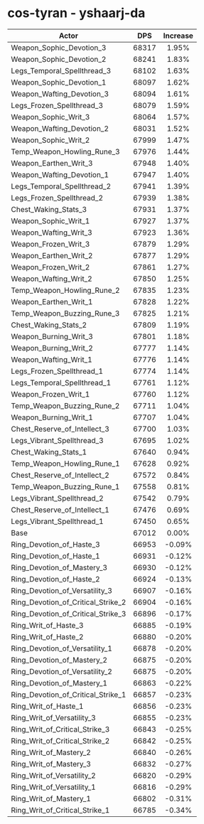 # cos-tyran - yshaarj-da
| Actor | DPS | Increase |
|---|:---:|:---:|
|Weapon_Sophic_Devotion_3|68317|1.95%|
|Weapon_Sophic_Devotion_2|68241|1.83%|
|Legs_Temporal_Spellthread_3|68102|1.63%|
|Weapon_Sophic_Devotion_1|68097|1.62%|
|Weapon_Wafting_Devotion_3|68094|1.61%|
|Legs_Frozen_Spellthread_3|68079|1.59%|
|Weapon_Sophic_Writ_3|68064|1.57%|
|Weapon_Wafting_Devotion_2|68031|1.52%|
|Weapon_Sophic_Writ_2|67999|1.47%|
|Temp_Weapon_Howling_Rune_3|67976|1.44%|
|Weapon_Earthen_Writ_3|67948|1.40%|
|Weapon_Wafting_Devotion_1|67947|1.40%|
|Legs_Temporal_Spellthread_2|67941|1.39%|
|Legs_Frozen_Spellthread_2|67939|1.38%|
|Chest_Waking_Stats_3|67931|1.37%|
|Weapon_Sophic_Writ_1|67927|1.37%|
|Weapon_Wafting_Writ_3|67923|1.36%|
|Weapon_Frozen_Writ_3|67879|1.29%|
|Weapon_Earthen_Writ_2|67877|1.29%|
|Weapon_Frozen_Writ_2|67861|1.27%|
|Weapon_Wafting_Writ_2|67850|1.25%|
|Temp_Weapon_Howling_Rune_2|67835|1.23%|
|Weapon_Earthen_Writ_1|67828|1.22%|
|Temp_Weapon_Buzzing_Rune_3|67825|1.21%|
|Chest_Waking_Stats_2|67809|1.19%|
|Weapon_Burning_Writ_3|67801|1.18%|
|Weapon_Burning_Writ_2|67777|1.14%|
|Weapon_Wafting_Writ_1|67776|1.14%|
|Legs_Frozen_Spellthread_1|67774|1.14%|
|Legs_Temporal_Spellthread_1|67761|1.12%|
|Weapon_Frozen_Writ_1|67760|1.12%|
|Temp_Weapon_Buzzing_Rune_2|67711|1.04%|
|Weapon_Burning_Writ_1|67707|1.04%|
|Chest_Reserve_of_Intellect_3|67700|1.03%|
|Legs_Vibrant_Spellthread_3|67695|1.02%|
|Chest_Waking_Stats_1|67640|0.94%|
|Temp_Weapon_Howling_Rune_1|67628|0.92%|
|Chest_Reserve_of_Intellect_2|67572|0.84%|
|Temp_Weapon_Buzzing_Rune_1|67558|0.81%|
|Legs_Vibrant_Spellthread_2|67542|0.79%|
|Chest_Reserve_of_Intellect_1|67476|0.69%|
|Legs_Vibrant_Spellthread_1|67450|0.65%|
|Base|67012|0.00%|
|Ring_Devotion_of_Haste_3|66953|-0.09%|
|Ring_Devotion_of_Haste_1|66931|-0.12%|
|Ring_Devotion_of_Mastery_3|66930|-0.12%|
|Ring_Devotion_of_Haste_2|66924|-0.13%|
|Ring_Devotion_of_Versatility_3|66907|-0.16%|
|Ring_Devotion_of_Critical_Strike_2|66904|-0.16%|
|Ring_Devotion_of_Critical_Strike_3|66896|-0.17%|
|Ring_Writ_of_Haste_3|66885|-0.19%|
|Ring_Writ_of_Haste_2|66880|-0.20%|
|Ring_Devotion_of_Versatility_1|66878|-0.20%|
|Ring_Devotion_of_Mastery_2|66875|-0.20%|
|Ring_Devotion_of_Versatility_2|66875|-0.20%|
|Ring_Devotion_of_Mastery_1|66863|-0.22%|
|Ring_Devotion_of_Critical_Strike_1|66857|-0.23%|
|Ring_Writ_of_Haste_1|66856|-0.23%|
|Ring_Writ_of_Versatility_3|66855|-0.23%|
|Ring_Writ_of_Critical_Strike_3|66843|-0.25%|
|Ring_Writ_of_Critical_Strike_2|66842|-0.25%|
|Ring_Writ_of_Mastery_2|66840|-0.26%|
|Ring_Writ_of_Mastery_3|66832|-0.27%|
|Ring_Writ_of_Versatility_2|66820|-0.29%|
|Ring_Writ_of_Versatility_1|66816|-0.29%|
|Ring_Writ_of_Mastery_1|66802|-0.31%|
|Ring_Writ_of_Critical_Strike_1|66785|-0.34%|
